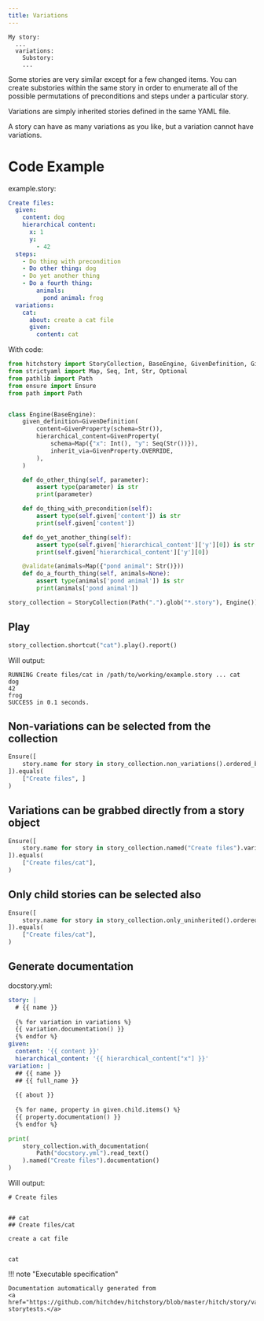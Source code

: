```yaml
---
title: Variations
---
```




```
My story:
  ...
  variations:
    Substory:
    ...
```

Some stories are very similar except for a few changed items. You
can create substories within the same story in order to enumerate
all of the possible permutations of preconditions and steps
under a particular story.

Variations are simply inherited stories defined in the same YAML
file.

A story can have as many variations as you like, but a variation
cannot have variations.


# Code Example



example.story:

```yaml
Create files:
  given:
    content: dog
    hierarchical content:
      x: 1
      y:
        - 42
  steps:
    - Do thing with precondition
    - Do other thing: dog
    - Do yet another thing
    - Do a fourth thing:
        animals:
          pond animal: frog
  variations:
    cat:
      about: create a cat file
      given:
        content: cat
```

With code:

```python
from hitchstory import StoryCollection, BaseEngine, GivenDefinition, GivenProperty, validate
from strictyaml import Map, Seq, Int, Str, Optional
from pathlib import Path
from ensure import Ensure
from path import Path


class Engine(BaseEngine):
    given_definition=GivenDefinition(
        content=GivenProperty(schema=Str()),
        hierarchical_content=GivenProperty(
            schema=Map({"x": Int(), "y": Seq(Str())}),
            inherit_via=GivenProperty.OVERRIDE,
        ),
    )

    def do_other_thing(self, parameter):
        assert type(parameter) is str
        print(parameter)

    def do_thing_with_precondition(self):
        assert type(self.given['content']) is str
        print(self.given['content'])

    def do_yet_another_thing(self):
        assert type(self.given['hierarchical_content']['y'][0]) is str
        print(self.given['hierarchical_content']['y'][0])

    @validate(animals=Map({"pond animal": Str()}))
    def do_a_fourth_thing(self, animals=None):
        assert type(animals['pond animal']) is str
        print(animals['pond animal'])

story_collection = StoryCollection(Path(".").glob("*.story"), Engine())

```




## Play







```python
story_collection.shortcut("cat").play().report()

```

Will output:
```
RUNNING Create files/cat in /path/to/working/example.story ... cat
dog
42
frog
SUCCESS in 0.1 seconds.
```





## Non-variations can be selected from the collection







```python
Ensure([
    story.name for story in story_collection.non_variations().ordered_by_name()
]).equals(
    ["Create files", ]
)

```




## Variations can be grabbed directly from a story object







```python
Ensure([
    story.name for story in story_collection.named("Create files").variations
]).equals(
    ["Create files/cat"],
)

```




## Only child stories can be selected also







```python
Ensure([
    story.name for story in story_collection.only_uninherited().ordered_by_name()
]).equals(
    ["Create files/cat"],
)

```




## Generate documentation





docstory.yml:

```yaml
story: |
  # {{ name }}
  
  {% for variation in variations %}
  {{ variation.documentation() }}
  {% endfor %}
given:
  content: '{{ content }}'
  hierarchical_content: '{{ hierarchical_content["x"] }}'
variation: |
  ## {{ name }}
  ## {{ full_name }}
  
  {{ about }}
  
  {% for name, property in given.child.items() %}
  {{ property.documentation() }}
  {% endfor %}
```




```python
print(
    story_collection.with_documentation(
        Path("docstory.yml").read_text()
    ).named("Create files").documentation()
)

```

Will output:
```
# Create files


## cat
## Create files/cat

create a cat file


cat
```










!!! note "Executable specification"

    Documentation automatically generated from 
    <a href="https://github.com/hitchdev/hitchstory/blob/master/hitch/story/variations.story">variations.story
    storytests.</a>

